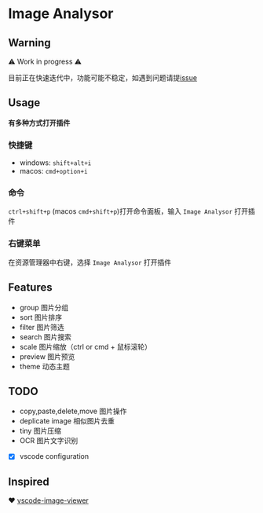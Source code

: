 # Image Analysor

## Warning

⚠️ Work in progress ⚠️

目前正在快速迭代中，功能可能不稳定，如遇到问题请提[issue](https://github.com/hemengke1997/vscode-image-analysor/issues)

## Usage

**有多种方式打开插件**

### 快捷键

- windows: `shift+alt+i`
- macos: `cmd+option+i`


### 命令

`ctrl+shift+p` (macos `cmd+shift+p`)打开命令面板，输入 `Image Analysor` 打开插件

### 右键菜单

在资源管理器中右键，选择 `Image Analysor` 打开插件


## Features

- group 图片分组
- sort 图片排序
- filter 图片筛选
- search 图片搜索
- scale 图片缩放（ctrl or cmd + 鼠标滚轮）
- preview 图片预览
- theme 动态主题

## TODO

- copy,paste,delete,move 图片操作
- deplicate image 相似图片去重
- tiny 图片压缩
- OCR 图片文字识别
- [x] vscode configuration


## Inspired

❤️ [vscode-image-viewer](https://github.com/ZhangJian1713/vscode-image-viewer)
